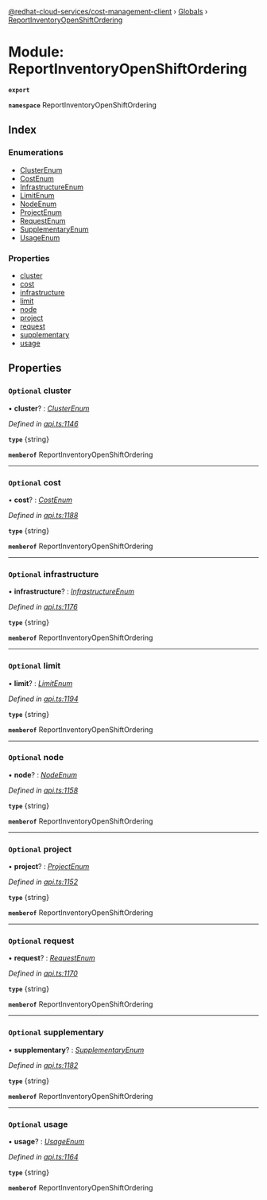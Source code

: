 [@redhat-cloud-services/cost-management-client](../README.md) › [Globals](../globals.md) › [ReportInventoryOpenShiftOrdering](reportinventoryopenshiftordering.md)

# Module: ReportInventoryOpenShiftOrdering

**`export`** 

**`namespace`** ReportInventoryOpenShiftOrdering

## Index

### Enumerations

* [ClusterEnum](../enums/reportinventoryopenshiftordering.clusterenum.md)
* [CostEnum](../enums/reportinventoryopenshiftordering.costenum.md)
* [InfrastructureEnum](../enums/reportinventoryopenshiftordering.infrastructureenum.md)
* [LimitEnum](../enums/reportinventoryopenshiftordering.limitenum.md)
* [NodeEnum](../enums/reportinventoryopenshiftordering.nodeenum.md)
* [ProjectEnum](../enums/reportinventoryopenshiftordering.projectenum.md)
* [RequestEnum](../enums/reportinventoryopenshiftordering.requestenum.md)
* [SupplementaryEnum](../enums/reportinventoryopenshiftordering.supplementaryenum.md)
* [UsageEnum](../enums/reportinventoryopenshiftordering.usageenum.md)

### Properties

* [cluster](reportinventoryopenshiftordering.md#optional-cluster)
* [cost](reportinventoryopenshiftordering.md#optional-cost)
* [infrastructure](reportinventoryopenshiftordering.md#optional-infrastructure)
* [limit](reportinventoryopenshiftordering.md#optional-limit)
* [node](reportinventoryopenshiftordering.md#optional-node)
* [project](reportinventoryopenshiftordering.md#optional-project)
* [request](reportinventoryopenshiftordering.md#optional-request)
* [supplementary](reportinventoryopenshiftordering.md#optional-supplementary)
* [usage](reportinventoryopenshiftordering.md#optional-usage)

## Properties

### `Optional` cluster

• **cluster**? : *[ClusterEnum](../enums/reportinventoryopenshiftordering.clusterenum.md)*

*Defined in [api.ts:1146](https://github.com/RedHatInsights/javascript-clients/blob/master/packages/cost-management/api.ts#L1146)*

**`type`** {string}

**`memberof`** ReportInventoryOpenShiftOrdering

___

### `Optional` cost

• **cost**? : *[CostEnum](../enums/reportinventoryopenshiftordering.costenum.md)*

*Defined in [api.ts:1188](https://github.com/RedHatInsights/javascript-clients/blob/master/packages/cost-management/api.ts#L1188)*

**`type`** {string}

**`memberof`** ReportInventoryOpenShiftOrdering

___

### `Optional` infrastructure

• **infrastructure**? : *[InfrastructureEnum](../enums/reportinventoryopenshiftordering.infrastructureenum.md)*

*Defined in [api.ts:1176](https://github.com/RedHatInsights/javascript-clients/blob/master/packages/cost-management/api.ts#L1176)*

**`type`** {string}

**`memberof`** ReportInventoryOpenShiftOrdering

___

### `Optional` limit

• **limit**? : *[LimitEnum](../enums/reportinventoryopenshiftordering.limitenum.md)*

*Defined in [api.ts:1194](https://github.com/RedHatInsights/javascript-clients/blob/master/packages/cost-management/api.ts#L1194)*

**`type`** {string}

**`memberof`** ReportInventoryOpenShiftOrdering

___

### `Optional` node

• **node**? : *[NodeEnum](../enums/reportinventoryopenshiftordering.nodeenum.md)*

*Defined in [api.ts:1158](https://github.com/RedHatInsights/javascript-clients/blob/master/packages/cost-management/api.ts#L1158)*

**`type`** {string}

**`memberof`** ReportInventoryOpenShiftOrdering

___

### `Optional` project

• **project**? : *[ProjectEnum](../enums/reportinventoryopenshiftordering.projectenum.md)*

*Defined in [api.ts:1152](https://github.com/RedHatInsights/javascript-clients/blob/master/packages/cost-management/api.ts#L1152)*

**`type`** {string}

**`memberof`** ReportInventoryOpenShiftOrdering

___

### `Optional` request

• **request**? : *[RequestEnum](../enums/reportinventoryopenshiftordering.requestenum.md)*

*Defined in [api.ts:1170](https://github.com/RedHatInsights/javascript-clients/blob/master/packages/cost-management/api.ts#L1170)*

**`type`** {string}

**`memberof`** ReportInventoryOpenShiftOrdering

___

### `Optional` supplementary

• **supplementary**? : *[SupplementaryEnum](../enums/reportinventoryopenshiftordering.supplementaryenum.md)*

*Defined in [api.ts:1182](https://github.com/RedHatInsights/javascript-clients/blob/master/packages/cost-management/api.ts#L1182)*

**`type`** {string}

**`memberof`** ReportInventoryOpenShiftOrdering

___

### `Optional` usage

• **usage**? : *[UsageEnum](../enums/reportinventoryopenshiftordering.usageenum.md)*

*Defined in [api.ts:1164](https://github.com/RedHatInsights/javascript-clients/blob/master/packages/cost-management/api.ts#L1164)*

**`type`** {string}

**`memberof`** ReportInventoryOpenShiftOrdering
